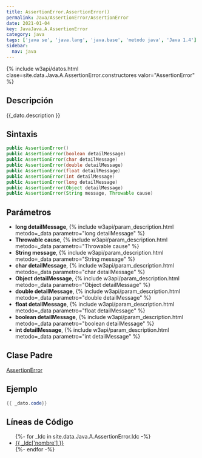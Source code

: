 ```yaml
---
title: AssertionError.AssertionError()
permalink: Java/AssertionError/AssertionError
date: 2021-01-04
key: JavaJava.A.AssertionError
category: java
tags: ['java se', 'java.lang', 'java.base', 'metodo java', 'Java 1.4']
sidebar: 
  nav: java
---
```


{% include w3api/datos.html clase=site.data.Java.A.AssertionError.constructores valor="AssertionError" %}

## Descripción
{{_dato.description }}

## Sintaxis
~~~java
public AssertionError()
public AssertionError(boolean detailMessage)
public AssertionError(char detailMessage)
public AssertionError(double detailMessage)
public AssertionError(float detailMessage)
public AssertionError(int detailMessage)
public AssertionError(long detailMessage)
public AssertionError(Object detailMessage)
public AssertionError(String message, Throwable cause)
~~~

## Parámetros
* **long detailMessage**,  {% include w3api/param_description.html metodo=_data parametro="long detailMessage" %}
* **Throwable cause**,  {% include w3api/param_description.html metodo=_data parametro="Throwable cause" %}
* **String message**,  {% include w3api/param_description.html metodo=_data parametro="String message" %}
* **char detailMessage**,  {% include w3api/param_description.html metodo=_data parametro="char detailMessage" %}
* **Object detailMessage**,  {% include w3api/param_description.html metodo=_data parametro="Object detailMessage" %}
* **double detailMessage**,  {% include w3api/param_description.html metodo=_data parametro="double detailMessage" %}
* **float detailMessage**,  {% include w3api/param_description.html metodo=_data parametro="float detailMessage" %}
* **boolean detailMessage**,  {% include w3api/param_description.html metodo=_data parametro="boolean detailMessage" %}
* **int detailMessage**,  {% include w3api/param_description.html metodo=_data parametro="int detailMessage" %}

## Clase Padre
[AssertionError](/Java/AssertionError/)

## Ejemplo
~~~java
{{ _dato.code}}
~~~

## Líneas de Código
<ul>
{%- for _ldc in site.data.Java.A.AssertionError.ldc -%}
   <li>
       <a href="{{_ldc['url'] }}">{{ _ldc['nombre'] }}</a>
   </li>
{%- endfor -%}
</ul>
